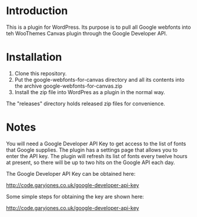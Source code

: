 # Introduction

This is a plugin for WordPress. Its purpose is to pull all Google webfonts into teh WooThemes Canvas
plugin through the Google Developer API.

# Installation

1. Clone this repository.
2. Put the google-webfonts-for-canvas directory and all its contents into the archive google-webfonts-for-canvas.zip
3. Install the zip file into WordPres as a plugin in the normal way.

The "releases" directory holds released zip files for convenience.

# Notes

You will need a Google Developer API Key to get access to the list of fonts that Google supplies. The plugin
has a settings page that allows you to enter the API key. The plugin will refresh its list of fonts every
twelve hours at present, so there will be up to two hits on the Google API each day.

The Google Developer API Key can be obtained here:

http://code.garyjones.co.uk/google-developer-api-key

Some simple steps for obtaining the key are shown here:

http://code.garyjones.co.uk/google-developer-api-key
